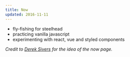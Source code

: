 ```yaml
---
title: Now
updated: 2016-11-11
---
```

- fly-fishing for steelhead
- practicing vanilla javascript
- experimenting with react, vue and styled components

*Credit to [Derek Sivers](https://sivers.org/now) for the idea of the now page.*

